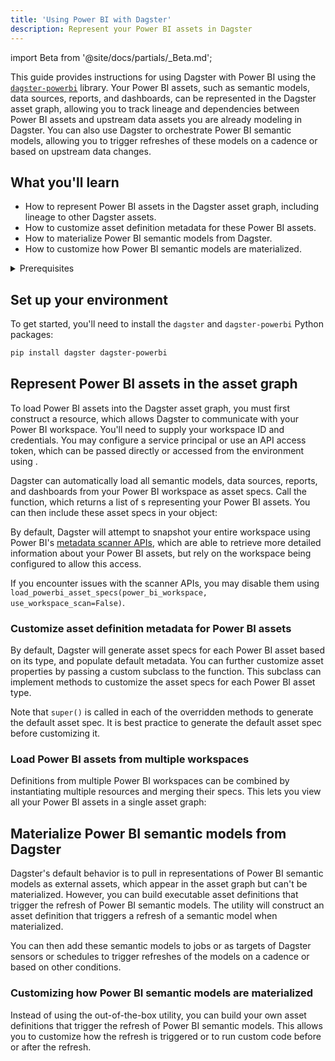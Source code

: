 ```yaml
---
title: 'Using Power BI with Dagster'
description: Represent your Power BI assets in Dagster
---
```


import Beta from '@site/docs/partials/\_Beta.md';

<Beta />

This guide provides instructions for using Dagster with Power BI using the [`dagster-powerbi`](/api/python-api/libraries/dagster-powerbi) library. Your Power BI assets, such as semantic models, data sources, reports, and dashboards, can be represented in the Dagster asset graph, allowing you to track lineage and dependencies between Power BI assets and upstream data assets you are already modeling in Dagster. You can also use Dagster to orchestrate Power BI semantic models, allowing you to trigger refreshes of these models on a cadence or based on upstream data changes.

## What you'll learn

- How to represent Power BI assets in the Dagster asset graph, including lineage to other Dagster assets.
- How to customize asset definition metadata for these Power BI assets.
- How to materialize Power BI semantic models from Dagster.
- How to customize how Power BI semantic models are materialized.

<details>
  <summary>Prerequisites</summary>

- The `dagster` and `dagster-powerbi` libraries installed in your environment
- Familiarity with asset definitions and the Dagster asset graph
- Familiarity with Dagster resources
- Familiarity with Power BI concepts, like semantic models, data sources, reports, and dashboards
- A Power BI workspace
- A service principal configured to access Power BI, or an API access token. For more information, see [Embed Power BI content with service principal and an application secret](https://learn.microsoft.com/en-us/power-bi/developer/embedded/embed-service-principal) in the Power BI documentation.

</details>

## Set up your environment

To get started, you'll need to install the `dagster` and `dagster-powerbi` Python packages:

```bash
pip install dagster dagster-powerbi
```

## Represent Power BI assets in the asset graph

To load Power BI assets into the Dagster asset graph, you must first construct a <PyObject section="libraries" module="dagster_powerbi" object="PowerBIWorkspace" /> resource, which allows Dagster to communicate with your Power BI workspace. You'll need to supply your workspace ID and credentials. You may configure a service principal or use an API access token, which can be passed directly or accessed from the environment using <PyObject section="resources" module="dagster" object="EnvVar" />.

Dagster can automatically load all semantic models, data sources, reports, and dashboards from your Power BI workspace as asset specs. Call the <PyObject section="libraries" module="dagster_powerbi" object="load_powerbi_asset_specs" /> function, which returns a list of <PyObject section="assets" module="dagster" object="AssetSpec" />s representing your Power BI assets. You can then include these asset specs in your <PyObject section="definitions" module="dagster" object="Definitions" /> object:

<CodeExample path="docs_snippets/docs_snippets/integrations/power-bi/representing-power-bi-assets.py" />

By default, Dagster will attempt to snapshot your entire workspace using Power BI's [metadata scanner APIs](https://learn.microsoft.com/en-us/fabric/governance/metadata-scanning-overview), which are able to retrieve more detailed information about your Power BI assets, but rely on the workspace being configured to allow this access.

If you encounter issues with the scanner APIs, you may disable them using `load_powerbi_asset_specs(power_bi_workspace, use_workspace_scan=False)`.

### Customize asset definition metadata for Power BI assets

By default, Dagster will generate asset specs for each Power BI asset based on its type, and populate default metadata. You can further customize asset properties by passing a custom <PyObject section="libraries" module="dagster_powerbi" object="DagsterPowerBITranslator" /> subclass to the <PyObject section="libraries" module="dagster_powerbi" object="load_powerbi_asset_specs" /> function. This subclass can implement methods to customize the asset specs for each Power BI asset type.

<CodeExample path="docs_snippets/docs_snippets/integrations/power-bi/customize-power-bi-asset-defs.py" />

Note that `super()` is called in each of the overridden methods to generate the default asset spec. It is best practice to generate the default asset spec before customizing it.

### Load Power BI assets from multiple workspaces

Definitions from multiple Power BI workspaces can be combined by instantiating multiple <PyObject section="libraries" module="dagster_powerbi" object="PowerBIWorkspace" /> resources and merging their specs. This lets you view all your Power BI assets in a single asset graph:

<CodeExample path="docs_snippets/docs_snippets/integrations/power-bi/multiple-power-bi-workspaces.py" />

## Materialize Power BI semantic models from Dagster

Dagster's default behavior is to pull in representations of Power BI semantic models as external assets, which appear in the asset graph but can't be materialized. However, you can build executable asset definitions that trigger the refresh of Power BI semantic models. The <PyObject section="libraries" module="dagster_powerbi" object="build_semantic_model_refresh_asset_definition" /> utility will construct an asset definition that triggers a refresh of a semantic model when materialized.

<CodeExample path="docs_snippets/docs_snippets/integrations/power-bi/materialize-semantic-models.py" />

You can then add these semantic models to jobs or as targets of Dagster sensors or schedules to trigger refreshes of the models on a cadence or based on other conditions.

### Customizing how Power BI semantic models are materialized

Instead of using the out-of-the-box <PyObject section="libraries" module="dagster_powerbi" object="build_semantic_model_refresh_asset_definition" /> utility, you can build your own asset definitions that trigger the refresh of Power BI semantic models. This allows you to customize how the refresh is triggered or to run custom code before or after the refresh.

<CodeExample path="docs_snippets/docs_snippets/integrations/power-bi/materialize-semantic-models-advanced.py" />
